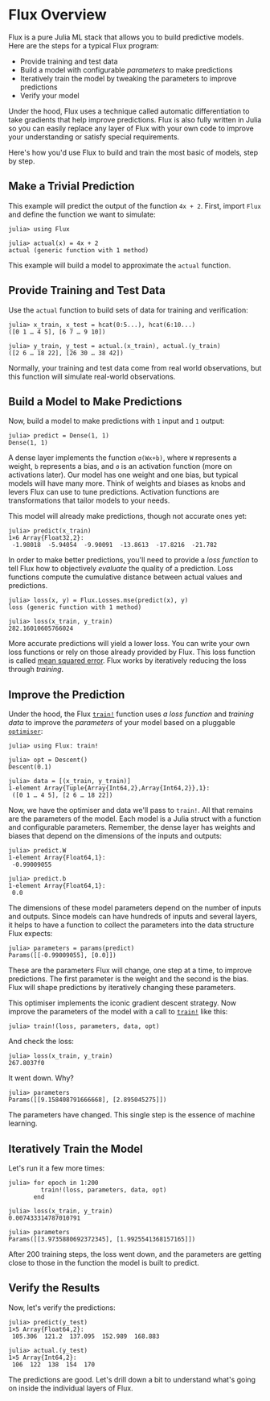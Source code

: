 # Flux Overview

Flux is a pure Julia ML stack that allows you to build predictive models. Here are the steps for a typical Flux program:

- Provide training and test data
- Build a model with configurable *parameters* to make predictions
- Iteratively train the model by tweaking the parameters to improve predictions
- Verify your model

Under the hood, Flux uses a technique called automatic differentiation to take gradients that help improve predictions. Flux is also fully written in Julia so you can easily replace any layer of Flux with your own code to improve your understanding or satisfy special requirements.

Here's how you'd use Flux to build and train the most basic of models, step by step.

## Make a Trivial Prediction

This example will predict the output of the function `4x + 2`. First, import `Flux` and define the function we want to simulate:

```julia>
julia> using Flux

julia> actual(x) = 4x + 2
actual (generic function with 1 method)
```

This example will build a model to approximate the `actual` function.

## Provide Training and Test Data

Use the `actual` function to build sets of data for training and verification:

```julia>
julia> x_train, x_test = hcat(0:5...), hcat(6:10...)
([0 1 … 4 5], [6 7 … 9 10])

julia> y_train, y_test = actual.(x_train), actual.(y_train)
([2 6 … 18 22], [26 30 … 38 42])
```

Normally, your training and test data come from real world observations, but this function will simulate real-world observations.

## Build a Model to Make Predictions

Now, build a model to make predictions with `1` input and `1` output:

```julia>
julia> predict = Dense(1, 1)
Dense(1, 1)
```

A dense layer implements the function `σ(Wx+b)`, where `W` represents a weight, `b` represents a bias, and `σ` is an activation function (more on activations later). Our model has one weight and one bias, but typical models will have many more. Think of weights and biases as knobs and levers Flux can use to tune predictions. Activation functions are transformations that tailor models to your needs.

This model will already make predictions, though not accurate ones yet:

```julia>
julia> predict(x_train)
1×6 Array{Float32,2}:
 -1.98018  -5.94054  -9.90091  -13.8613  -17.8216  -21.782
```

In order to make better predictions, you'll need to provide a *loss function* to tell Flux how to objectively *evaluate* the quality of a prediction. Loss functions compute the cumulative distance between actual values and predictions. 

```julia>
julia> loss(x, y) = Flux.Losses.mse(predict(x), y)
loss (generic function with 1 method)

julia> loss(x_train, y_train)
282.16010605766024
```

More accurate predictions will yield a lower loss. You can write your own loss functions or rely on those already provided by Flux. This loss function is called [mean squared error](https://www.statisticshowto.com/probability-and-statistics/statistics-definitions/mean-squared-error/). Flux works by iteratively reducing the loss through *training*.

## Improve the Prediction

Under the hood, the Flux [`train!`](../training/training.md) function uses *a loss function* and *training data* to improve the *parameters* of your model based on a pluggable [`optimiser`](../training/optimisers.md):

```julia>
julia> using Flux: train!

julia> opt = Descent()
Descent(0.1)

julia> data = [(x_train, y_train)]
1-element Array{Tuple{Array{Int64,2},Array{Int64,2}},1}:
 ([0 1 … 4 5], [2 6 … 18 22])
```

Now, we have the optimiser and data we'll pass to `train!`. All that remains are the parameters of the model. Each model is a Julia struct with a function and configurable parameters. Remember, the dense layer has weights and biases that depend on the dimensions of the inputs and outputs: 

```julia>
julia> predict.W
1-element Array{Float64,1}:
 -0.99009055

julia> predict.b
1-element Array{Float64,1}:
 0.0
```

The dimensions of these model parameters depend on the number of inputs and outputs. Since models can have hundreds of inputs and several layers, it helps to have a function to collect the parameters into the data structure Flux expects:

```julia>
julia> parameters = params(predict)
Params([[-0.99009055], [0.0]])
```

These are the parameters Flux will change, one step at a time, to improve predictions. The first parameter is the weight and the second is the bias. Flux will shape predictions by iteratively changing these parameters.

This optimiser implements the iconic gradient descent strategy. Now improve the parameters of the model with a call to [`train!`](https://fluxml.ai/Flux.jl/stable/training/training/#Flux.Optimise.train!) like this:

```julia>
julia> train!(loss, parameters, data, opt)
```

And check the loss:

```julia>
julia> loss(x_train, y_train)
267.8037f0
```

It went down. Why? 

```julia>
julia> parameters
Params([[9.158408791666668], [2.895045275]])
```

The parameters have changed. This single step is the essence of machine learning.

## Iteratively Train the Model

Let's run it a few more times:

```julia>
julia> for epoch in 1:200
         train!(loss, parameters, data, opt)
       end

julia> loss(x_train, y_train)
0.007433314787010791

julia> parameters
Params([[3.9735880692372345], [1.9925541368157165]])
```

After 200 training steps, the loss went down, and the parameters are getting close to those in the function the model is built to predict.

## Verify the Results

Now, let's verify the predictions:

```julia>
julia> predict(y_test)
1×5 Array{Float64,2}:
 105.306  121.2  137.095  152.989  168.883

julia> actual.(y_test)
1×5 Array{Int64,2}:
 106  122  138  154  170
```

The predictions are good. Let's drill down a bit to understand what's going on inside the individual layers of Flux.
